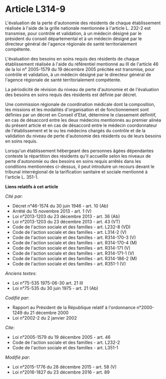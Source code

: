# Article L314-9

L'évaluation de la perte d'autonomie des résidents de chaque établissement réalisée à l'aide de la grille nationale
mentionnée à l'article L. 232-2 est transmise, pour contrôle et validation, à un médecin désigné par le président du conseil
départemental et à un médecin  désigné par le directeur général de l'agence régionale de santé  territorialement compétente.

L'évaluation des besoins en soins requis des résidents de chaque établissement réalisée à l'aide du référentiel mentionné au
III de l'article 46 de la loi n° 2005-1579 du 19 décembre 2005 précitée est transmise, pour contrôle et validation, à un
médecin désigné par le directeur général de l'agence régionale de santé territorialement compétente. 

La périodicité de révision du niveau de perte d'autonomie et de l'évaluation des besoins en soins requis des résidents est
définie par décret. 

Une commission régionale de coordination médicale dont la composition, les missions et les modalités d'organisation et de
fonctionnement sont définies par un décret en Conseil d'Etat, détermine le classement définitif, en cas de désaccord entre
les deux médecins mentionnés au premier alinéa du présent article et en cas de désaccord entre le médecin coordonnateur de
l'établissement et le ou les médecins chargés du contrôle et de la validation du niveau de perte d'autonomie des résidents ou
de leurs besoins en soins requis. 

Lorsqu'un établissement hébergeant des personnes âgées dépendantes conteste la répartition des résidents qu'il accueille
selon les niveaux de perte d'autonomie ou des besoins en soins requis arrêtés dans les conditions mentionnées ci-dessus, il
peut introduire un recours devant le tribunal interrégional de la tarification sanitaire et sociale mentionné à l'article L.
351-1.

**Liens relatifs à cet article**

_Cité par_:

  - Décret n°46-1574 du 30 juin 1946 - art. 10 (Ab)
  - Arrêté du 15 novembre 2013 - art. 1 (V)
  - Loi n°2013-1203 du 23 décembre 2013 - art. 36 (Ab)
  - Loi n°2013-1203 du 23 décembre 2013 - art. 43 (VT)
  - Code de l'action sociale et des familles - art. L232-8 (VD)
  - Code de l'action sociale et des familles - art. L314-2 (V)
  - Code de l'action sociale et des familles - art. R314-170-3 (V)
  - Code de l'action sociale et des familles - art. R314-170-4 (M)
  - Code de l'action sociale et des familles - art. R314-171 (V)
  - Code de l'action sociale et des familles - art. R314-171-1 (V)
  - Code de l'action sociale et des familles - art. R314-186-2 (M)
  - Code de l'action sociale et des familles - art. R351-1 (V)

_Anciens textes_:

  - Loi n°75-535 1975-06-30 art. 21 III
  - Loi n°75-535 du 30 juin 1975 - art. 21 (Ab)

_Codifié par_:

  - Rapport au Président de la République relatif à l'ordonnance n°2000-1249 du 21 décembre 2000
  - Loi n°2002-2 du 2 janvier 2002

_Cite_:

  - Loi n°2005-1579 du 19 décembre 2005 - art. 46
  - Code de l'action sociale et des familles - art. L232-2
  - Code de l'action sociale et des familles - art. L351-1

_Modifié par_:

  - Loi n°2015-1776 du 28 décembre 2015 - art. 58 (V)
  - Loi n°2016-1827 du 23 décembre 2016 - art. 89
